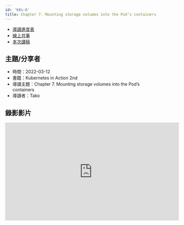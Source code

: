 ```yaml
---
id: 'k8s-6'
title: Chapter 7. Mounting storage volumes into the Pod’s containers
---
```


- [導讀進度表](https://docs.google.com/spreadsheets/d/1xjz22UDz_vKW92dJpnGysNCtFiSCYz_wbkHD4B1EQ-0/edit#gid=420678473)
- [線上共筆](https://hackmd.io/@ncnu-opensource/linux-study-circle/)
- [本次講稿](https://hackmd.io/@ncnu-opensource/linux-study-circle/https%3A%2F%2Fhackmd.io%2F%40sHB7V9AWS66-Rp3DEeBXiQ%2FSkTShotZ9)

## 主題/分享者

- 時間：2022-03-12
- 書籍：Kubernetes in Action 2nd
- 導讀主題：Chapter 7. Mounting storage volumes into the Pod’s containers
- 導讀者：Tako

## 錄影影片

<iframe width="560" height="315" src="https://www.youtube.com/embed/-w1QUKwk_jU" title="YouTube video player" frameborder="0" allow="accelerometer; autoplay; clipboard-write; encrypted-media; gyroscope; picture-in-picture" allowfullscreen></iframe>